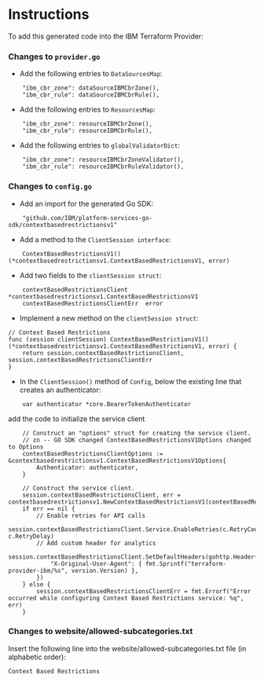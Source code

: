 # Instructions

To add this generated code into the IBM Terraform Provider:

### Changes to `provider.go`

- Add the following entries to `DataSourcesMap`:
```
    "ibm_cbr_zone": dataSourceIBMCbrZone(),
    "ibm_cbr_rule": dataSourceIBMCbrRule(),
```

- Add the following entries to `ResourcesMap`:
```
    "ibm_cbr_zone": resourceIBMCbrZone(),
    "ibm_cbr_rule": resourceIBMCbrRule(),
```

- Add the following entries to `globalValidatorDict`:
```
    "ibm_cbr_zone": resourceIBMCbrZoneValidator(),
    "ibm_cbr_rule": resourceIBMCbrRuleValidator(),
```

### Changes to `config.go`

- Add an import for the generated Go SDK:
```
    "github.com/IBM/platform-services-go-sdk/contextbasedrestrictionsv1"
```

- Add a method to the `ClientSession interface`:
```
    ContextBasedRestrictionsV1()   (*contextbasedrestrictionsv1.ContextBasedRestrictionsV1, error)
```

- Add two fields to the `clientSession struct`:
```
    contextBasedRestrictionsClient     *contextbasedrestrictionsv1.ContextBasedRestrictionsV1
    contextBasedRestrictionsClientErr  error
```

- Implement a new method on the `clientSession struct`:
```
// Context Based Restrictions
func (session clientSession) ContextBasedRestrictionsV1() (*contextbasedrestrictionsv1.ContextBasedRestrictionsV1, error) {
    return session.contextBasedRestrictionsClient, session.contextBasedRestrictionsClientErr
}
```

- In the `ClientSession()` method of `Config`, below the existing line that creates an authenticator:
```
    var authenticator *core.BearerTokenAuthenticator
```
  add the code to initialize the service client
```
    // Construct an "options" struct for creating the service client.
    // zn -- GO SDK changed ContextBasedRestrictionsV1Options changed to Options 
    contextBasedRestrictionsClientOptions := &contextbasedrestrictionsv1.ContextBasedRestrictionsV1Options{
        Authenticator: authenticator,
    }

    // Construct the service client.
    session.contextBasedRestrictionsClient, err = contextbasedrestrictionsv1.NewContextBasedRestrictionsV1(contextBasedRestrictionsClientOptions)
    if err == nil {
        // Enable retries for API calls
        session.contextBasedRestrictionsClient.Service.EnableRetries(c.RetryCount, c.RetryDelay)
        // Add custom header for analytics
        session.contextBasedRestrictionsClient.SetDefaultHeaders(gohttp.Header{
            "X-Original-User-Agent": { fmt.Sprintf("terraform-provider-ibm/%s", version.Version) },
        })
    } else {
        session.contextBasedRestrictionsClientErr = fmt.Errorf("Error occurred while configuring Context Based Restrictions service: %q", err)
    }
```

### Changes to website/allowed-subcategories.txt  

Insert the following line into the website/allowed-subcategories.txt file (in alphabetic order):

```
Context Based Restrictions
``` 
